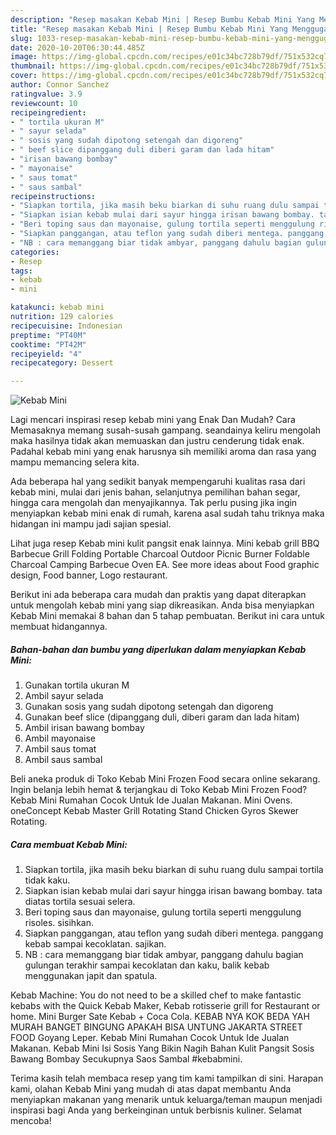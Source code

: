 ```yaml
---
description: "Resep masakan Kebab Mini | Resep Bumbu Kebab Mini Yang Menggugah Selera"
title: "Resep masakan Kebab Mini | Resep Bumbu Kebab Mini Yang Menggugah Selera"
slug: 1033-resep-masakan-kebab-mini-resep-bumbu-kebab-mini-yang-menggugah-selera
date: 2020-10-20T06:30:44.485Z
image: https://img-global.cpcdn.com/recipes/e01c34bc728b79df/751x532cq70/kebab-mini-foto-resep-utama.jpg
thumbnail: https://img-global.cpcdn.com/recipes/e01c34bc728b79df/751x532cq70/kebab-mini-foto-resep-utama.jpg
cover: https://img-global.cpcdn.com/recipes/e01c34bc728b79df/751x532cq70/kebab-mini-foto-resep-utama.jpg
author: Connor Sanchez
ratingvalue: 3.9
reviewcount: 10
recipeingredient:
- " tortila ukuran M"
- " sayur selada"
- " sosis yang sudah dipotong setengah dan digoreng"
- " beef slice dipanggang duli diberi garam dan lada hitam"
- "irisan bawang bombay"
- " mayonaise"
- " saus tomat"
- " saus sambal"
recipeinstructions:
- "Siapkan tortila, jika masih beku biarkan di suhu ruang dulu sampai tortila tidak kaku."
- "Siapkan isian kebab mulai dari sayur hingga irisan bawang bombay. tata diatas tortila sesuai selera."
- "Beri toping saus dan mayonaise, gulung tortila seperti menggulung risoles. sisihkan."
- "Siapkan panggangan, atau teflon yang sudah diberi mentega. panggang kebab sampai kecoklatan. sajikan."
- "NB : cara memanggang biar tidak ambyar, panggang dahulu bagian gulungan terakhir sampai kecoklatan dan kaku, balik kebab menggunakan japit dan spatula."
categories:
- Resep
tags:
- kebab
- mini

katakunci: kebab mini 
nutrition: 129 calories
recipecuisine: Indonesian
preptime: "PT40M"
cooktime: "PT42M"
recipeyield: "4"
recipecategory: Dessert

---
```



![Kebab Mini](https://img-global.cpcdn.com/recipes/e01c34bc728b79df/751x532cq70/kebab-mini-foto-resep-utama.jpg)

Lagi mencari inspirasi resep kebab mini yang Enak Dan Mudah? Cara Memasaknya memang susah-susah gampang. seandainya keliru mengolah maka hasilnya tidak akan memuaskan dan justru cenderung tidak enak. Padahal kebab mini yang enak harusnya sih memiliki aroma dan rasa yang mampu memancing selera kita.

Ada beberapa hal yang sedikit banyak mempengaruhi kualitas rasa dari kebab mini, mulai dari jenis bahan, selanjutnya pemilihan bahan segar, hingga cara mengolah dan menyajikannya. Tak perlu pusing jika ingin menyiapkan kebab mini enak di rumah, karena asal sudah tahu triknya maka hidangan ini mampu jadi sajian spesial.

Lihat juga resep Kebab mini kulit pangsit enak lainnya. Mini kebab grill BBQ Barbecue Grill Folding Portable Charcoal Outdoor Picnic Burner Foldable Charcoal Camping Barbecue Oven EA. See more ideas about Food graphic design, Food banner, Logo restaurant.


Berikut ini ada beberapa cara mudah dan praktis yang dapat diterapkan untuk mengolah kebab mini yang siap dikreasikan. Anda bisa menyiapkan Kebab Mini memakai 8 bahan dan 5 tahap pembuatan. Berikut ini cara untuk membuat hidangannya.

<!--inarticleads1-->

##### Bahan-bahan dan bumbu yang diperlukan dalam menyiapkan Kebab Mini:

1. Gunakan  tortila ukuran M
1. Ambil  sayur selada
1. Gunakan  sosis yang sudah dipotong setengah dan digoreng
1. Gunakan  beef slice (dipanggang duli, diberi garam dan lada hitam)
1. Ambil irisan bawang bombay
1. Ambil  mayonaise
1. Ambil  saus tomat
1. Ambil  saus sambal


Beli aneka produk di Toko Kebab Mini Frozen Food secara online sekarang. Ingin belanja lebih hemat &amp; terjangkau di Toko Kebab Mini Frozen Food? Kebab Mini Rumahan Cocok Untuk Ide Jualan Makanan. Mini Ovens. oneConcept Kebab Master Grill Rotating Stand Chicken Gyros Skewer Rotating. 

<!--inarticleads2-->

##### Cara membuat Kebab Mini:

1. Siapkan tortila, jika masih beku biarkan di suhu ruang dulu sampai tortila tidak kaku.
1. Siapkan isian kebab mulai dari sayur hingga irisan bawang bombay. tata diatas tortila sesuai selera.
1. Beri toping saus dan mayonaise, gulung tortila seperti menggulung risoles. sisihkan.
1. Siapkan panggangan, atau teflon yang sudah diberi mentega. panggang kebab sampai kecoklatan. sajikan.
1. NB : cara memanggang biar tidak ambyar, panggang dahulu bagian gulungan terakhir sampai kecoklatan dan kaku, balik kebab menggunakan japit dan spatula.


Kebab Machine: You do not need to be a skilled chef to make fantastic kebabs with the Quick Kebab Maker, Kebab rotisserie grill for Restaurant or home. Mini Burger Sate Kebab + Coca Cola. KEBAB NYA KOK BEDA YAH MURAH BANGET BINGUNG APAKAH BISA UNTUNG JAKARTA STREET FOOD Goyang Leper. Kebab Mini Rumahan Cocok Untuk Ide Jualan Makanan. Kebab Mini Isi Sosis Yang Bikin Nagih Bahan Kulit Pangsit Sosis Bawang Bombay Secukupnya Saos Sambal #kebabmini. 

Terima kasih telah membaca resep yang tim kami tampilkan di sini. Harapan kami, olahan Kebab Mini yang mudah di atas dapat membantu Anda menyiapkan makanan yang menarik untuk keluarga/teman maupun menjadi inspirasi bagi Anda yang berkeinginan untuk berbisnis kuliner. Selamat mencoba!
